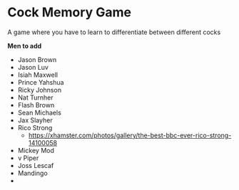 # Cock Memory Game

A game where you have to learn to differentiate between different cocks

**Men to add**
- Jason Brown
- Jason Luv
- Isiah Maxwell
- Prince Yahshua
- Ricky Johnson
- Nat Turnher
- Flash Brown
- Sean Michaels
- Jax Slayher
- Rico Strong
  - https://xhamster.com/photos/gallery/the-best-bbc-ever-rico-strong-14100058
- Mickey Mod
- v Piper
- Joss Lescaf
- Mandingo
- 
